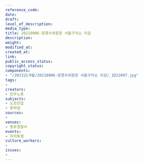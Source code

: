 ```yaml
---
reference_code: 
date: 
draft: 
level_of_description: 
media_type: 
title: 20210906-양경수위원장 서울구치소 이감
description: 
weight: 
modified_at: 
created_at: 
link: 
public_access_status: 
copyright_status: 
components:
- "/2021년/9월/20210906-양경수위원장 서울구치소 이감/_1D22097.jpg"
tags:
- 
creators:
- 민주노총
subjects:
- 노조탄압
- 총파업
sources:
- 
venues:
- 종로경찰서
events:
- 저지투쟁
culture_workers:
- 
issues:
- 
---
```

